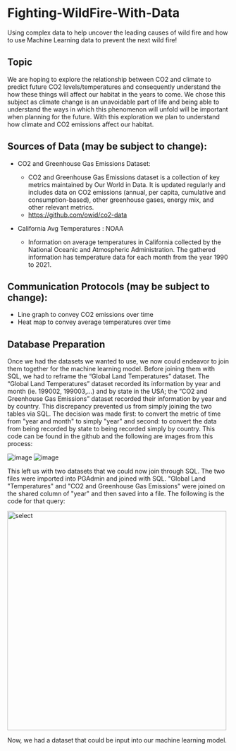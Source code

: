 # Fighting-WildFire-With-Data
Using complex data to help uncover the leading causes of wild fire and how to use Machine Learning data to prevent the next wild fire!

## Topic
We are hoping to explore the relationship between CO2 and climate to predict future CO2 levels/temperatures and consequently understand the how these things will affect our habitat in the years to come. We chose this subject as climate change is an unavoidable part of life and being able to understand the ways in which this phenomenon will unfold will be important when planning for the future. With this exploration we plan to understand how climate and  CO2 emissions affect our habitat. 

## Sources of Data (may be subject to change):
- CO2 and Greenhouse Gas Emissions Dataset:
  - CO2 and Greenhouse Gas Emissions dataset is a collection of key metrics maintained by Our World in Data. It is updated regularly and includes data on CO2 emissions (annual, per capita, cumulative and consumption-based), other greenhouse gases, energy mix, and other relevant metrics. 
  - https://github.com/owid/co2-data

- California Avg Temperatures : NOAA
  - Information on average temperatures in California collected by the National Oceanic and Atmospheric Administration. The gathered information has temperature data for each month from the year 1990 to 2021.

## Communication Protocols (may be subject to change):
- Line graph to convey CO2 emissions over time
- Heat map to convey average temperatures over time


## Database Preparation

Once we had the datasets we wanted to use, we now could endeavor to join them together for the machine learning model. Before joining them with SQL, we had to reframe the “Global Land Temperatures” dataset. The “Global Land Temperatures” dataset recorded its information by year and month (ie. 199002, 199003,...) and by state in the USA; the “CO2 and Greenhouse Gas Emissions” dataset recorded their information by year and by country. This discrepancy prevented us from simply joining the two tables via SQL. The decision was made first: to convert the metric of time from "year and month" to simply "year" and second: to convert the data from being recorded by state to being recorded simply by country. This code can be found in the github and the following are images from this process: <br/>

![image](https://user-images.githubusercontent.com/72320203/160339892-1461afb0-f662-42a3-9faf-aec5734e7807.png) 
![image](https://user-images.githubusercontent.com/72320203/160340006-fff351e2-92a4-4ee5-85a8-75091608b112.png)

This left us with two datasets that we could now join through SQL. The two files were imported into PGAdmin and joined with SQL. "Global Land "Temperatures" and "CO2 and Greenhouse Gas Emissions" were joined on the shared column of "year" and then saved into a file. The following is the code for that query: <br/>

<img width="497" alt="select" src="https://user-images.githubusercontent.com/72320203/160341352-087bc044-4d4c-4bc8-b509-d1c49fae6394.PNG">

Now, we had a dataset that could be input into our machine learning model.









